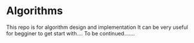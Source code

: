 # Algorithms
This repo is for algorithm design and implementation 
It can be very useful for begginer to get start with....
To be continued.......
